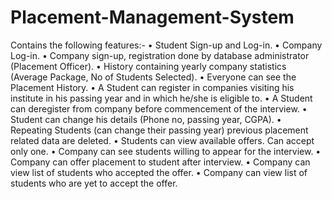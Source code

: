 # Placement-Management-System
Contains the following features:-
•	Student Sign-up and Log-in.
•	Company Log-in.
•	Company sign-up, registration done by database administrator (Placement Officer).
•	History containing yearly company statistics (Average Package, No of Students Selected).
•	Everyone can see the Placement History.
•	A Student can register in companies visiting his institute in his passing year and in which he/she is eligible to.
•	A Student can deregister from company before commencement of the interview.
•	Student can change his details (Phone no, passing year, CGPA).
•	Repeating Students (can change their passing year) previous placement related data are deleted.
•	Students can view available offers. Can accept only one.
•	Company can see students willing to appear for the interview.
•	Company can offer placement to student after interview.
•	Company can view list of students who accepted the offer.
•	Company can view list of students who are yet to accept the offer. 
